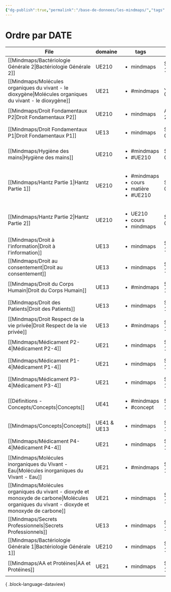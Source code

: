 ```yaml
---
{"dg-publish":true,"permalink":"/base-de-donnees/les-mindmaps/","tags":["dataview"],"noteIcon":""}
---
```


# Ordre par DATE
| File                                                                                                                                             | domaine     | tags                                                                     | date               |
| ------------------------------------------------------------------------------------------------------------------------------------------------ | ----------- | ------------------------------------------------------------------------ | ------------------ |
| [[Mindmaps/Bactériologie Générale 2\|Bactériologie Générale 2]]                                                                               | UE210       | <ul><li>mindmaps</li></ul>                                               | September 18, 2023 |
| [[Mindmaps/Molécules organiques du vivant - le dioxygène\|Molécules organiques du vivant - le dioxygène]]                                     | UE21        | <ul><li>#mindmaps</li></ul>                                              | January 01, 2024   |
| [[Mindmaps/Droit Fondamentaux P2\|Droit Fondamentaux P2]]                                                                                     | UE210       | <ul><li>mindmaps</li></ul>                                               | August 08, 2024    |
| [[Mindmaps/Droit Fondamentaux P1\|Droit Fondamentaux P1]]                                                                                     | UE13        | <ul><li>mindmaps</li></ul>                                               | September 08, 2024 |
| [[Mindmaps/Hygiène des mains\|Hygiène des mains]]                                                                                             | UE210       | <ul><li>#mindmaps</li><li>#UE210</li></ul>                               | September 09, 2024 |
| [[Mindmaps/Hantz Partie 1\|Hantz Partie 1]]                                                                                                   | UE210       | <ul><li>#mindmaps</li><li>cours</li><li>matière</li><li>#UE210</li></ul> | September 09, 2024 |
| [[Mindmaps/Hantz Partie 2\|Hantz Partie 2]]                                                                                                   | UE210       | <ul><li>UE210</li><li>cours</li><li>mindmaps</li></ul>                   | September 09, 2024 |
| [[Mindmaps/Droit à l'information\|Droit à l'information]]                                                                                     | UE13        | <ul><li>mindmaps</li></ul>                                               | September 11, 2024 |
| [[Mindmaps/Droit au consentement\|Droit au consentement]]                                                                                     | UE13        | <ul><li>mindmaps</li></ul>                                               | September 11, 2024 |
| [[Mindmaps/Droit du Corps Humain\|Droit du Corps Humain]]                                                                                     | UE13        | <ul><li>#mindmaps</li></ul>                                              | September 11, 2024 |
| [[Mindmaps/Droit des Patients\|Droit des Patients]]                                                                                           | UE13        | <ul><li>mindmaps</li></ul>                                               | September 11, 2024 |
| [[Mindmaps/Droit Respect de la vie privée\|Droit Respect de la vie privée]]                                                                   | UE13        | <ul><li>#mindmaps</li></ul>                                              | September 11, 2024 |
| [[Mindmaps/Médicament P2-4\|Médicament P2-4]]                                                                                                 | UE21        | <ul><li>mindmaps</li></ul>                                               | September 12, 2024 |
| [[Mindmaps/Médicament P1-4\|Médicament P1-4]]                                                                                                 | UE21        | <ul><li>mindmaps</li></ul>                                               | September 12, 2024 |
| [[Mindmaps/Médicament P3-4\|Médicament P3-4]]                                                                                                 | UE21        | <ul><li>mindmaps</li></ul>                                               | September 12, 2024 |
| [[Définitions - Concepts/Concepts\|Concepts]]                                                                                                 | UE41        | <ul><li>#mindmaps</li><li>#concept</li></ul>                             | September 12, 2024 |
| [[Mindmaps/Concepts\|Concepts]]                                                                                                               | UE41 & UE13 | <ul><li>mindmaps</li></ul>                                               | September 12, 2024 |
| [[Mindmaps/Médicament P4-4\|Médicament P4-4]]                                                                                                 | UE21        | <ul><li>mindmaps</li></ul>                                               | September 12, 2024 |
| [[Mindmaps/Molécules inorganiques du Vivant - Eau\|Molécules inorganiques du Vivant - Eau]]                                                   | UE21        | <ul><li>#mindmaps</li></ul>                                              | September 16, 2024 |
| [[Mindmaps/Molécules organiques du vivant - dioxyde et monoxyde de carbone\|Molécules organiques du vivant - dioxyde et monoxyde de carbone]] | UE21        | <ul><li>mindmaps</li></ul>                                               | September 16, 2024 |
| [[Mindmaps/Secrets Professionnels\|Secrets Professionnels]]                                                                                   | UE13        | <ul><li>mindmaps</li></ul>                                               | September 17, 2024 |
| [[Mindmaps/Bactériologie Générale 1\|Bactériologie Générale 1]]                                                                               | UE210       | <ul><li>mindmaps</li></ul>                                               | September 18, 2024 |
| [[Mindmaps/AA et Protéines\|AA et Protéines]]                                                                                                 | UE21        | <ul><li>mindmaps</li></ul>                                               | September 18, 2024 |

{ .block-language-dataview}

